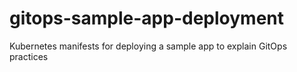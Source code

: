 # gitops-sample-app-deployment
Kubernetes manifests for deploying a sample app to explain GitOps practices
